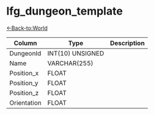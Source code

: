 # lfg_dungeon_template

[<-Back-to:World](database-world.md)

Column | Type | Description
--- | --- | ---
DungeonId | INT(10) UNSIGNED | 
Name | VARCHAR(255) | 
Position_x | FLOAT | 
Position_y | FLOAT | 
Position_z | FLOAT | 
Orientation | FLOAT | 
